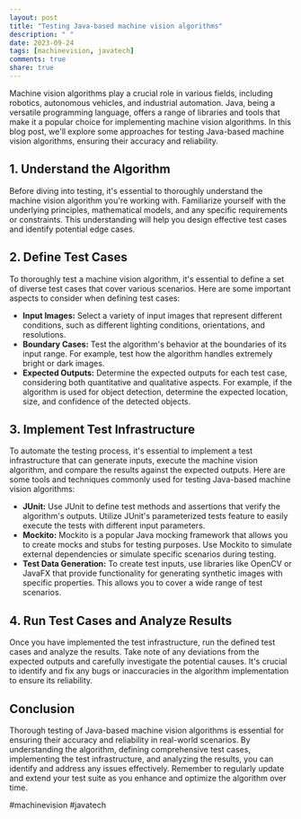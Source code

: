 ```yaml
---
layout: post
title: "Testing Java-based machine vision algorithms"
description: " "
date: 2023-09-24
tags: [machinevision, javatech]
comments: true
share: true
---
```


Machine vision algorithms play a crucial role in various fields, including robotics, autonomous vehicles, and industrial automation. Java, being a versatile programming language, offers a range of libraries and tools that make it a popular choice for implementing machine vision algorithms. In this blog post, we'll explore some approaches for testing Java-based machine vision algorithms, ensuring their accuracy and reliability.

## 1. Understand the Algorithm

Before diving into testing, it's essential to thoroughly understand the machine vision algorithm you're working with. Familiarize yourself with the underlying principles, mathematical models, and any specific requirements or constraints. This understanding will help you design effective test cases and identify potential edge cases.

## 2. Define Test Cases

To thoroughly test a machine vision algorithm, it's essential to define a set of diverse test cases that cover various scenarios. Here are some important aspects to consider when defining test cases:

* **Input Images:** Select a variety of input images that represent different conditions, such as different lighting conditions, orientations, and resolutions.
* **Boundary Cases:** Test the algorithm's behavior at the boundaries of its input range. For example, test how the algorithm handles extremely bright or dark images.
* **Expected Outputs:** Determine the expected outputs for each test case, considering both quantitative and qualitative aspects. For example, if the algorithm is used for object detection, determine the expected location, size, and confidence of the detected objects.

## 3. Implement Test Infrastructure

To automate the testing process, it's essential to implement a test infrastructure that can generate inputs, execute the machine vision algorithm, and compare the results against the expected outputs. Here are some tools and techniques commonly used for testing Java-based machine vision algorithms:

* **JUnit:** Use JUnit to define test methods and assertions that verify the algorithm's outputs. Utilize JUnit's parameterized tests feature to easily execute the tests with different input parameters.
* **Mockito:** Mockito is a popular Java mocking framework that allows you to create mocks and stubs for testing purposes. Use Mockito to simulate external dependencies or simulate specific scenarios during testing.
* **Test Data Generation:** To create test inputs, use libraries like OpenCV or JavaFX that provide functionality for generating synthetic images with specific properties. This allows you to cover a wide range of test scenarios.

## 4. Run Test Cases and Analyze Results

Once you have implemented the test infrastructure, run the defined test cases and analyze the results. Take note of any deviations from the expected outputs and carefully investigate the potential causes. It's crucial to identify and fix any bugs or inaccuracies in the algorithm implementation to ensure its reliability.

## Conclusion

Thorough testing of Java-based machine vision algorithms is essential for ensuring their accuracy and reliability in real-world scenarios. By understanding the algorithm, defining comprehensive test cases, implementing the test infrastructure, and analyzing the results, you can identify and address any issues effectively. Remember to regularly update and extend your test suite as you enhance and optimize the algorithm over time.

#machinevision #javatech